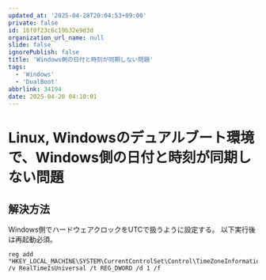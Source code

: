 ```yaml
---
updated_at: '2025-04-28T20:04:53+09:00'
private: false
id: 18f0f23c6c19b32e9d3d
organization_url_name: null
slide: false
ignorePublish: false
title: 'Windows側の日付と時刻が同期しない問題'
tags:
  - 'Windows'
  - 'DualBoot'
abbrlink: 34194
date: 2025-04-20 04:10:01
---
```


<!--
Copyright (c) 2025 verazza
This file is distributed under the terms of the Creative Commons Attribution-NonCommercial-ShareAlike 4.0 International License.
See the LICENSE file in the source directory for details.
(https://creativecommons.org/licenses/by-nc-sa/4.0/)
-->

# Linux, Windowsのデュアルブート環境で、Windows側の日付と時刻が同期しない問題
## 解決方法
Windows側でハードウェアクロックをUTCで扱うように設定する。
以下実行後は再起動必須。
```pwsh
reg add "HKEY_LOCAL_MACHINE\SYSTEM\CurrentControlSet\Control\TimeZoneInformation" /v RealTimeIsUniversal /t REG_DWORD /d 1 /f
```

